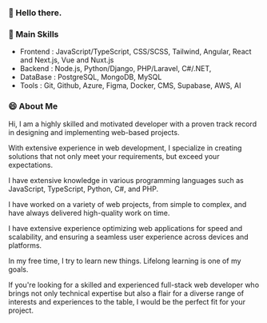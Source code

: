 ### 👋 Hello there.

<!---
- 👋 Hi, I’m @John-Pate
- 📌 I’m interested in ...
- 🌱 I’m currently learning ...
- 💞️ I’m looking to collaborate on ...
- 📫 How to reach me ...
- 😄 Pronouns: ...
- ⚡ Fun fact: ...
John-Pate/John-Pate is a ✨ special ✨ repository because its `README.md` (this file) appears on your GitHub profile.
You can click the Preview link to take a look at your changes.
--->

<!---
[![John's GitHub stats](https://github-readme-stats.vercel.app/api?username=John-Pate)](https://github.com/anuraghazra/github-readme-stats)
--->

### 📌 Main Skills
- Frontend : JavaScript/TypeScript, CSS/SCSS, Tailwind, Angular, React and Next.js, Vue and Nuxt.js
- Backend : Node.js, Python/Django, PHP/Laravel, C#/.NET, 
- DataBase : PostgreSQL, MongoDB, MySQL
- Tools : Git, Github, Azure, Figma, Docker, CMS, Supabase, AWS, AI

### 😄 About Me
Hi, I am a highly skilled and motivated developer with a proven track record in designing and implementing web-based projects.

With extensive experience in web development, I specialize in creating solutions that not only meet your requirements, but exceed your expectations.

I have extensive knowledge in various programming languages such as JavaScript, TypeScript, Python, C#, and PHP. 

I have worked on a variety of web projects, from simple to complex, and have always delivered high-quality work on time.

I have extensive experience optimizing web applications for speed and scalability, and ensuring a seamless user experience across devices and platforms.

In my free time, I try to learn new things. Lifelong learning is one of my goals.

If you're looking for a skilled and experienced full-stack web developer who brings not only technical expertise but also a flair for a diverse range of interests and experiences to the table, I would be the perfect fit for your project.
